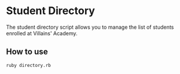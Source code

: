 # Student Directory #


The student directory script allows you to manage the list of students enrolled at Villains' Academy.

## How to use ##

```shell
ruby directory.rb
```

